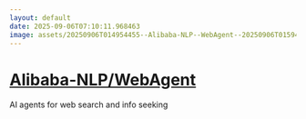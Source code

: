 ```yaml
---
layout: default
date: 2025-09-06T07:10:11.968463
image: assets/20250906T014954455--Alibaba-NLP--WebAgent--20250906T015944470--cropped.png
---
```


# [Alibaba-NLP/WebAgent](https://github.com/Alibaba-NLP/WebAgent)

AI agents for web search and info seeking
